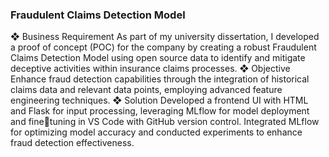 ### Fraudulent Claims Detection Model

❖ Business Requirement
As part of my university dissertation, I developed a proof of concept (POC) for the company by creating a robust 
Fraudulent Claims Detection Model using open source data to identify and mitigate deceptive activities within insurance 
claims processes.
❖ Objective
Enhance fraud detection capabilities through the integration of historical claims data and relevant data points, 
employing advanced feature engineering techniques.
❖ Solution
Developed a frontend UI with HTML and Flask for input processing, leveraging MLflow for model deployment and finetuning in VS Code with GitHub version control. Integrated MLflow for optimizing model accuracy and conducted 
experiments to enhance fraud detection effectiveness.
